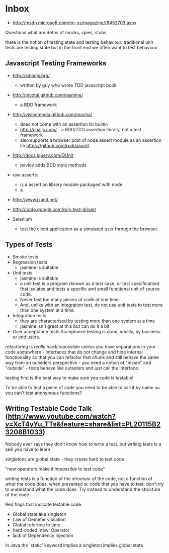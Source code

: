 # Inbox

- http://msdn.microsoft.com/en-us/magazine//ff452703.aspx

Questions what are defns of mocks, spies, stubs

there is the notion of testing state and testing behaviour. traditional unit
tests are testing state but in the front end we often want to test behaviour

## Javascript Testing Frameworks

- http://sinonjs.org/
    - written by guy who wrote TDD javascript book
- http://pivotal.github.com/jasmine/
    - a BDD framework
- http://visionmedia.github.com/mocha/
    - does not come with an assertion lib builtin
    - http://chaijs.com/ - a BDD/TDD assertion library, not a test framework
    - also supports a browser post of node assert module as an assertion lib
      https://github.com/jxck/assert
- http://docs.jquery.com/QUnit
    - pavlov adds BDD style methods

- raw asserts:
    - is a assertion library module packaged with node
    - a
- http://www.jsunit.net/
- http://code.google.com/p/js-test-driver/
- Selenium
    - test the client application as a simulated user through the browser.

## Types of Tests

- Smoke tests
- Regression tests
    - jasmine is suitable
- Unit tests
    - jasmine is suitable
    - a unit test is a program (known as a test case, or test specification)
      that isolates and tests a specific and small functional unit of source
      code.
    - Never test too many pieces of code at one time.
    - And, unlike with an integration test, do not use unit tests to test more
      than one system at a time.
- Integration tests
    - they are characterised by testing more than one system at a time
    - jasmine isn't great at this but can do it a bit
- User acceptance tests Acceptance testing is done, ideally, by business or end
  users.

refactoring is _really_ hard/impossible unless you have separations in your code
somewhere - interfaces that do not change and hide internal functionality so
that you can refactor that chunk and still behave the same way from an outsiders
perspective - you need a notion of "inside" and "outside" - tests behave like
outsiders and just call the interface.

testing first is the best way to make sure you code is testable!

To be able to test a piece of code you need to be able to call it by name so you
can't test anonymous functions?

## Writing Testable Code Talk (http://www.youtube.com/watch?v=XcT4yYu_TTs&feature=share&list=PL20115B23208B1033)

Nobody ever says they don't know how to write a test. but writing tests is a
skill you have to learn

singletons are global state - they create hard to test code

"new operators make it _impossible_ to test code"

writing tests is a function of the _structure_ of the code, not a function of
_what_ the code does. when presented w. code that you have to test, don't try to
understand what the code does. Try instead to understand the structure of the
code

Red flags that indicate testable code.

- Global state aka singleton
- Law of Demeter violiation
- Global refernce to time
- hard-coded 'new' Operator
- lack of Dependency Injection

In Java the 'static' keyword implies a singleton implies global state
